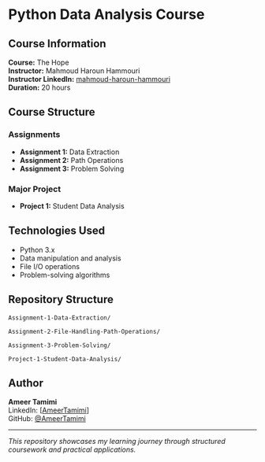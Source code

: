 # Python Data Analysis Course

## Course Information
**Course:** The Hope  
**Instructor:** Mahmoud Haroun Hammouri  
**Instructor LinkedIn:** [mahmoud-haroun-hammouri](https://www.linkedin.com/in/mahmoud-haroun-hammouri-433595125/)  
**Duration:** 20 hours

## Course Structure
### Assignments
- **Assignment 1:** Data Extraction
- **Assignment 2:** Path Operations  
- **Assignment 3:** Problem Solving

### Major Project
- **Project 1:** Student Data Analysis

## Technologies Used
- Python 3.x
- Data manipulation and analysis
- File I/O operations
- Problem-solving algorithms


## Repository Structure
```Assignment-1-Data-Extraction/```

```Assignment-2-File-Handling-Path-Operations/```

```Assignment-3-Problem-Solving/```

```Project-1-Student-Data-Analysis/```


## Author
**Ameer Tamimi**  
LinkedIn: [[AmeerTamimi](https://www.linkedin.com/in/ameer-tamimi-87933431a/)]  
GitHub: [@AmeerTamimi](https://github.com/AmeerTamimi)

---
*This repository showcases my learning journey through structured coursework and practical applications.*

